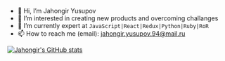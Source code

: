 - 👋 Hi, I’m Jahongir Yusupov 
- 👀 I’m interested in creating new products and overcoming challanges
- 🦾 I’m currently expert at `JavaScript|React|Redux|Python|Ruby|RoR`
- 📫 How to reach me (email): jahongir.yusupov.94@mail.ru

<!---
jahongiry/jahongiry is a ✨ special ✨ repository because its `README.md` (this file) appears on your GitHub profile.
You can click the Preview link to take a look at your changes.
--->
[![Jahongir's GitHub stats](https://github-readme-stats.vercel.app/api?username=jahongiry)](https://github.com/jahongiry/github-readme-stats)
